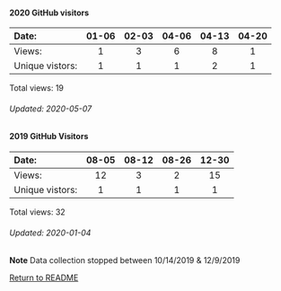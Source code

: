 #### 2020 GitHub visitors
Date:		   |  01-06   |       02-03   |  04-06  |  04-13  |  04-20
|:---   |:---: |:---:  |:---:  |:---:  |:---:
Views:		  |  1       |       3       |  6      |  8      |  1
Unique  vistors:  | 1       |       1  |      1  |      2  |      1

Total views: 19
###### Updated: 2020-05-07

#### 2019 GitHub Visitors
Date:   |         08-05   |       08-12  |  08-26 |         12-30
|:---   |:---:    |:---:  |:---:  |:---:
Views:  |         12      |       3      |  2 | 15
Unique  vistors:  |       1       |      1  |      1 | 1

Total views: 32
###### Updated: 2020-01-04
**Note**  Data collection stopped between 10/14/2019 & 12/9/2019

[Return to README](https://github.com/BradleyA/Search-docker-registry-v2-script.2.0#traffic)

